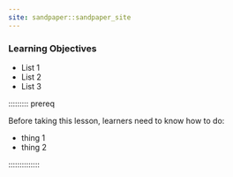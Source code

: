 ```yaml
---
site: sandpaper::sandpaper_site
---
```


### Learning Objectives

- List 1
- List 2
- List 3

::::::::: prereq 

Before taking this lesson, learners need to know how to do: 
- thing 1
- thing 2
  
::::::::::::::


